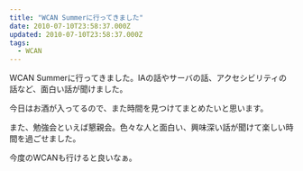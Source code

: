 ```yaml
---
title: "WCAN Summerに行ってきました"
date: 2010-07-10T23:58:37.000Z
updated: 2010-07-10T23:58:37.000Z
tags: 
  - WCAN
---
```



WCAN Summerに行ってきました。IAの話やサーバの話、アクセシビリティの話など、面白い話が聞けました。

今日はお酒が入ってるので、また時間を見つけてまとめたいと思います。

また、勉強会といえば懇親会。色々な人と面白い、興味深い話が聞けて楽しい時間を過ごせました。

今度のWCANも行けると良いなぁ。


